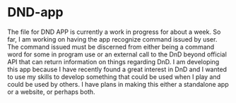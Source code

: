 # DND-app
The file for DND APP is currently a work in progress for about a week. So far, I am working on having the app recognize command issued by user. The command issued must be 
discerned from either being a command word for some in program use or an external call to the DnD beyond official API that can return information on things regarding DnD. I am 
developing this app because I have recently found a great interest in DnD and I wanted to use my skills to develop something that could be used when I play and could 
be used by others. I have plans in making this either a standalone app or a website, or perhaps both.
